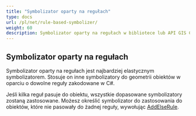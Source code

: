 ```yaml
---
title: "Symbolizator oparty na regułach"
type: docs
url: /pl/net/rule-based-symbolizer/
weight: 60
description: Symbolizator oparty na regułach w bibliotece lub API GIS C# stosuje inne symbolizatory do geometrii obiektów w oparciu o dowolne reguły zakodowane w C#.
---
```


## **Symbolizator oparty na regułach**
Symbolizator oparty na regułach jest najbardziej elastycznym symbolizatorem. Stosuje on inne symbolizatory do geometrii obiektów w oparciu o dowolne reguły zakodowane w C#.

Jeśli kilka reguł pasuje do obiektu, wszystkie dopasowane symbolizatory zostaną zastosowane. Możesz określić symbolizator do zastosowania do obiektów, które nie pasowały do żadnej reguły, wywołując [AddElseRule](https://reference.aspose.com/gis/net/aspose.gis.rendering.symbolizers/rulebasedsymbolizer/methods/addelserule).
